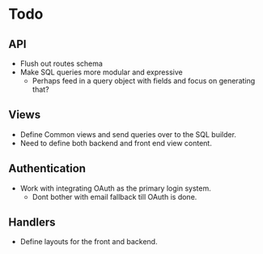 # Todo

## API 

- Flush out routes schema 
- Make SQL queries more modular and expressive
  - Perhaps feed in a query object with fields and focus on generating that?
  
## Views 

- Define Common views and send queries over to the SQL builder.
- Need to define both backend and front end view content.

## Authentication 

- Work with integrating OAuth as the primary login system.
  - Dont bother with email fallback till OAuth is done.
  
## Handlers 

- Define layouts for the front and backend.
